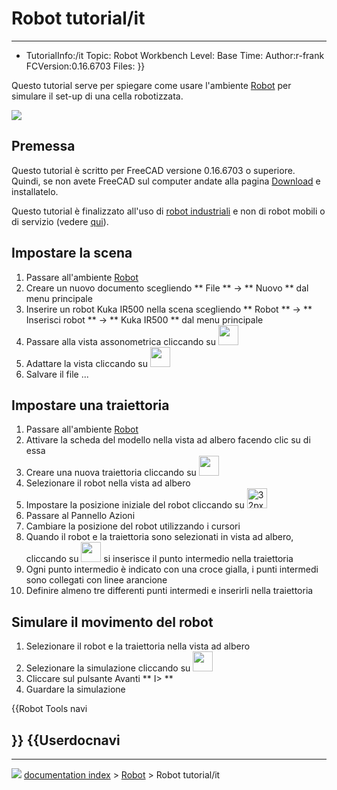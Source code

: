 # Robot tutorial/it
---
- TutorialInfo:/it
   Topic: Robot Workbench
   Level: Base
   Time:
   Author:r-frank
   FCVersion:0.16.6703
   Files:
}}


<div class="mw-translate-fuzzy">

Questo tutorial serve per spiegare come usare l\'ambiente [Robot](Robot_Workbench/it.md) per simulare il set-up di una cella robotizzata.


</div>


<div class="mw-translate-fuzzy">

![](images/Robot_Tutorial_RobotSimulation.gif )


</div>

## Premessa

Questo tutorial è scritto per FreeCAD versione 0.16.6703 o superiore. Quindi, se non avete FreeCAD sul computer andate alla pagina [Download](Download/it.md) e installatelo.


<div class="mw-translate-fuzzy">

Questo tutorial è finalizzato all\'uso di [robot industriali](http://en.wikipedia.org/wiki/Industrial_robot) e non di robot mobili o di servizio (vedere [qui](http://en.wikipedia.org/wiki/Robot#Modern_robots)).


</div>


<div class="mw-translate-fuzzy">

## Impostare la scena 

1.  Passare all\'ambiente [Robot](Robot_Workbench/it.md)
2.  Creare un nuovo documento scegliendo ** File ** → ** Nuovo ** dal menu principale
3.  Inserire un robot Kuka IR500 nella scena scegliendo ** Robot ** → ** Inserisci robot ** → ** Kuka IR500 ** dal menu principale
4.  Passare alla vista assonometrica cliccando su <img alt="" src=images/View-axometric.png  style="width:32px;">
5.  Adattare la vista cliccando su <img alt="" src=images/View-zoom-all.png  style="width:32px;">
6.  Salvare il file \...


</div>


<div class="mw-translate-fuzzy">

## Impostare una traiettoria 

1.  Passare all\'ambiente [Robot](Robot_Workbench/it.md)
2.  Attivare la scheda del modello nella vista ad albero facendo clic su di essa
3.  Creare una nuova traiettoria cliccando su <img alt="" src=images/Robot_CreateTrajectory.png  style="width:32px;">
4.  Selezionare il robot nella vista ad albero
5.  Impostare la posizione iniziale del robot cliccando su <img alt="32px" src=images/Robot_SetHomePos.png  style="width:32px;">
6.  Passare al Pannello Azioni
7.  Cambiare la posizione del robot utilizzando i cursori
8.  Quando il robot e la traiettoria sono selezionati in vista ad albero, cliccando su <img alt="" src=images/Robot_InsertWaypoint.png  style="width:32px;"> si inserisce il punto intermedio nella traiettoria
9.  Ogni punto intermedio è indicato con una croce gialla, i punti intermedi sono collegati con linee arancione
10. Definire almeno tre differenti punti intermedi e inserirli nella traiettoria


</div>


<div class="mw-translate-fuzzy">

## Simulare il movimento del robot 

1.  Selezionare il robot e la traiettoria nella vista ad albero
2.  Selezionare la simulazione cliccando su <img alt="" src=images/Robot_Simulate.png  style="width:32px;">
3.  Cliccare sul pulsante Avanti ** I> **
4.  Guardare la simulazione


</div>


{{Robot Tools navi

}} {{Userdocnavi
---



---
![](images/Button_right.svg) [documentation index](../README.md) > [Robot](Robot_Workbench.md) > Robot tutorial/it
